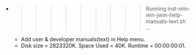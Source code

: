 * >>>>>>>>> Running inst-min-win-jwm-help-manuals-text.sh ...
  * Add user & developer manuals(text) in Help menu.
  * Disk size = 2823320K. Space Used = 40K. Runtime = 00:00:00:01.
